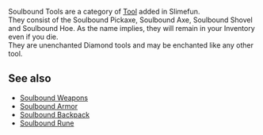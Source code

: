 Soulbound Tools are a category of [Tool](https://github.com/Slimefun/Slimefun4/wiki/Tools) added in Slimefun.<br>
They consist of the Soulbound Pickaxe, Soulbound Axe, Soulbound Shovel and Soulbound Hoe. As the name implies, they will remain in your Inventory even if you die.<br>
They are unenchanted Diamond tools and may be enchanted like any other tool.

## See also
* [Soulbound Weapons](https://github.com/Slimefun/Slimefun4/wiki/Soulbound-Weapons)
* [Soulbound Armor](https://github.com/Slimefun/Slimefun4/wiki/Soulbound-Armor)
* [Soulbound Backpack](https://github.com/Slimefun/Slimefun4/wiki/Soulbound-Backpack)
* [Soulbound Rune](https://github.com/Slimefun/Slimefun4/wiki/Soulbound-Rune)
